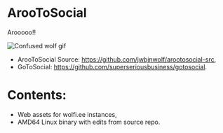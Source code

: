 # ArooToSocial

Arooooo!!

![Confused wolf gif](https://github.com/jwbjnwolf/arootosocial/assets/59905825/f763c01e-0f7c-4dfd-82c9-44bb7ec649fd)

- ArooToSocial Source: https://github.com/jwbjnwolf/arootosocial-src,
- GoToSocial: https://github.com/superseriousbusiness/gotosocial.

# Contents:
- Web assets for wolfi.ee instances,
- AMD64 Linux binary with edits from source repo.